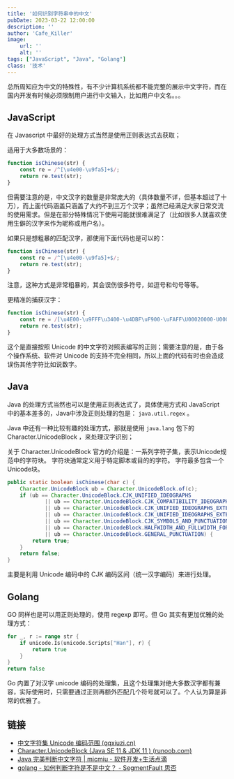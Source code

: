 ```yaml
---
title: '如何识别字符串中的中文'
pubDate: 2023-03-22 12:00:00
description: ''
author: 'Cafe_Killer'
image:
    url: ''
    alt: ''
tags: ["JavaScript", "Java", "Golang"]
class: '技术'
---
```


总所周知应为中文的特殊性，有不少计算机系统都不能完整的展示中文字符，而在国内开发有时候必须限制用户进行中文输入，比如用户中文名。。。

## JavaScript

在 Javascript 中最好的处理方式当然是使用正则表达式去获取；  

适用于大多数场景的：  

```javascript
function isChinese(str) {
    const re = /^[\u4e00-\u9fa5]+$/;
    return re.test(str);
}
```

但需要注意的是，中文汉字的数量是非常庞大的（具体数量不详，但基本超过了十万），而上面代码涵盖只涵盖了大约不到三万个汉字；虽然已经满足大家日常交流的使用需求。但是在部分特殊情况下使用可能就很难满足了（比如很多人就喜欢使用生僻的汉字来作为昵称或用户名）。  

<!--more-->

如果只是想粗暴的匹配汉字，那使用下面代码也是可以的：  

```javascript
function isChinese(str) {
    const re = /^[\u4e00-\u9fa5]+$/;
    return re.test(str);
}
```

注意，这种方式是非常粗暴的，其会误伤很多符号，如逗号和句号等等。  

更精准的捕获汉字：  

```javascript
function isChinese(str) {
    const re = /[\u4E00-\u9FFF\u3400-\u4DBF\uF900-\uFAFF\U00020000-U0002EBEF]/;
    return re.test(str);
}
```

这个是直接按照 Unicode 的中文字符对照表编写的正则；需要注意的是，由于各个操作系统、软件对 Unicode 的支持不完全相同，所以上面的代码有时也会造成误伤其他字符比如说数字。  

## Java

Java 的处理方式当然也可以是使用正则表达式了，具体使用方式和 JavaScript 中的基本差多的，Java中涉及正则处理的包是： `java.util.regex` 。  

Java 中还有一种比较有趣的处理方式，那就是使用 `java.lang` 包下的 Character.UnicodeBlock ，来处理汉字识别；  

关于 Character.UnicodeBlock 官方的介绍是：一系列字符子集，表示Unicode规范中的字符块。 字符块通常定义用于特定脚本或目的的字符。 字符最多包含一个Unicode块。  

```java
public static boolean isChinese(char c) {
	Character.UnicodeBlock ub = Character.UnicodeBlock.of(c);
	if (ub == Character.UnicodeBlock.CJK_UNIFIED_IDEOGRAPHS
			|| ub == Character.UnicodeBlock.CJK_COMPATIBILITY_IDEOGRAPHS
			|| ub == Character.UnicodeBlock.CJK_UNIFIED_IDEOGRAPHS_EXTENSION_A
			|| ub == Character.UnicodeBlock.CJK_UNIFIED_IDEOGRAPHS_EXTENSION_B
			|| ub == Character.UnicodeBlock.CJK_SYMBOLS_AND_PUNCTUATION
			|| ub == Character.UnicodeBlock.HALFWIDTH_AND_FULLWIDTH_FORMS
			|| ub == Character.UnicodeBlock.GENERAL_PUNCTUATION) {
		return true;
	}
	return false;
}
```

主要是利用 Unicode 编码中的 CJK 编码区间（统一汉字编码）来进行处理。  

## Golang


GO 同样也是可以用正则处理的，使用 regexp 即可。但 Go 其实有更加优雅的处理方式：  

```go
for _, r := range str {
    if unicode.Is(unicode.Scripts["Han"], r) {
        return true
    }
}
return false
```

Go 内置了对汉字 unicode 编码的处理集，且这个处理集对绝大多数汉字都有兼容，实际使用时，只需要通过正则再额外匹配几个符号就可以了。个人认为算是非常的优雅了。  

## 链接

- [中文字符集 Unicode 编码范围 (qqxiuzi.cn)](https://www.qqxiuzi.cn/zh/hanzi-unicode-bianma.php)  
- [Character.UnicodeBlock (Java SE 11 & JDK 11 ) (runoob.com)](https://www.runoob.com/manual/jdk11api/java.base/java/lang/Character.UnicodeBlock.html)  
- [Java 完美判断中文字符 | micmiu - 软件开发+生活点滴](http://www.micmiu.com/lang/java/java-check-chinese/)  
- [golang - 如何判断字符是不是中文？ - SegmentFault 思否](https://segmentfault.com/q/1010000000595663)  